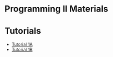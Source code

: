 # Programming II Materials
# Tutorials
* [Tutorial 1A](tutorials/tutorial_1_A.md)
* [Tutorial 1B](tutorials/tutorial_1_B.md)
